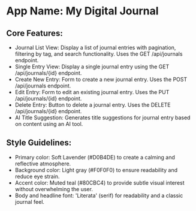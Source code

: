 # **App Name**: My Digital Journal

## Core Features:

- Journal List View: Display a list of journal entries with pagination, filtering by tag, and search functionality. Uses the GET /api/journals endpoint.
- Single Entry View: Display a single journal entry using the GET /api/journals/{id} endpoint.
- Create New Entry: Form to create a new journal entry. Uses the POST /api/journals endpoint.
- Edit Entry: Form to edit an existing journal entry. Uses the PUT /api/journals/{id} endpoint.
- Delete Entry: Button to delete a journal entry. Uses the DELETE /api/journals/{id} endpoint.
- AI Title Suggestion: Generates title suggestions for journal entry based on content using an AI tool.

## Style Guidelines:

- Primary color: Soft Lavender (#D0B4DE) to create a calming and reflective atmosphere.
- Background color: Light gray (#F0F0F0) to ensure readability and reduce eye strain.
- Accent color: Muted teal (#80CBC4) to provide subtle visual interest without overwhelming the user.
- Body and headline font: 'Literata' (serif) for readability and a classic journal feel.